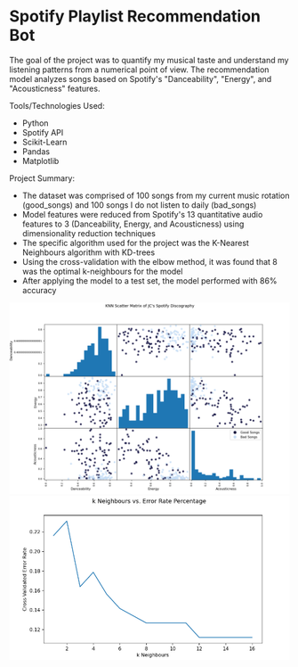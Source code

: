 # Spotify Playlist Recommendation Bot

The goal of the project was to quantify my musical taste and understand my listening patterns from a numerical point of view. The recommendation model analyzes songs based on Spotify's "Danceability", "Energy", and "Acousticness" features.

Tools/Technologies Used:
- Python
- Spotify API
- Scikit-Learn
- Pandas
- Matplotlib

Project Summary:
- The dataset was comprised of 100 songs from my current music rotation (good_songs) and 100 songs I do not listen to daily (bad_songs)
- Model features were reduced from Spotify's 13 quantitative audio features to 3 (Danceability, Energy, and Acousticness) using dimensionality reduction techniques
- The specific algorithm used for the project was the K-Nearest Neighbours algorithm with KD-trees
- Using the cross-validation with the elbow method, it was found that 8 was the optimal k-neighbours for the model
- After applying the model to a test set, the model performed with 86% accuracy

![alt text](https://github.com/jobcabanto/Spotify-Recommendation-Bot/blob/main/res/knn_chart.png)
![alt text](https://github.com/jobcabanto/Spotify-Recommendation-Bot/blob/main/res/elbow_method.png)

